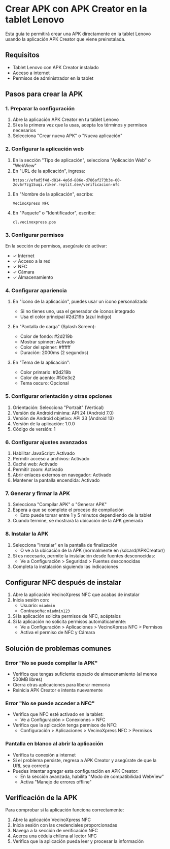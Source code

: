 # Crear APK con APK Creator en la tablet Lenovo

Esta guía te permitirá crear una APK directamente en la tablet Lenovo usando la aplicación APK Creator que viene preinstalada.

## Requisitos

- Tablet Lenovo con APK Creator instalado
- Acceso a internet
- Permisos de administrador en la tablet

## Pasos para crear la APK

### 1. Preparar la configuración

1. Abre la aplicación APK Creator en tu tablet Lenovo
2. Si es la primera vez que la usas, acepta los términos y permisos necesarios
3. Selecciona "Crear nueva APK" o "Nueva aplicación"

### 2. Configurar la aplicación web

1. En la sección "Tipo de aplicación", selecciona "Aplicación Web" o "WebView"
2. En "URL de la aplicación", ingresa:
   ```
   https://efad5f4d-d814-4e6d-886e-d786af273b3e-00-2ov6r7zg15uqi.riker.replit.dev/verificacion-nfc
   ```
3. En "Nombre de la aplicación", escribe:
   ```
   VecinoXpress NFC
   ```
4. En "Paquete" o "Identificador", escribe:
   ```
   cl.vecinoxpress.pos
   ```

### 3. Configurar permisos

En la sección de permisos, asegúrate de activar:

- ✓ Internet
- ✓ Acceso a la red
- ✓ NFC
- ✓ Cámara
- ✓ Almacenamiento

### 4. Configurar apariencia

1. En "Ícono de la aplicación", puedes usar un ícono personalizado
   - Si no tienes uno, usa el generador de íconos integrado
   - Usa el color principal #2d219b (azul índigo)

2. En "Pantalla de carga" (Splash Screen):
   - Color de fondo: #2d219b
   - Mostrar spinner: Activado
   - Color del spinner: #ffffff
   - Duración: 2000ms (2 segundos)

3. En "Tema de la aplicación":
   - Color primario: #2d219b
   - Color de acento: #50e3c2
   - Tema oscuro: Opcional

### 5. Configurar orientación y otras opciones

1. Orientación: Selecciona "Portrait" (Vertical)
2. Versión de Android mínima: API 24 (Android 7.0)
3. Versión de Android objetivo: API 33 (Android 13)
4. Versión de la aplicación: 1.0.0
5. Código de versión: 1

### 6. Configurar ajustes avanzados

1. Habilitar JavaScript: Activado
2. Permitir acceso a archivos: Activado
3. Caché web: Activado
4. Permitir zoom: Activado
5. Abrir enlaces externos en navegador: Activado
6. Mantener la pantalla encendida: Activado

### 7. Generar y firmar la APK

1. Selecciona "Compilar APK" o "Generar APK"
2. Espera a que se complete el proceso de compilación
   - Esto puede tomar entre 1 y 5 minutos dependiendo de la tablet
3. Cuando termine, se mostrará la ubicación de la APK generada

### 8. Instalar la APK

1. Selecciona "Instalar" en la pantalla de finalización
   - O ve a la ubicación de la APK (normalmente en /sdcard/APKCreator/)
2. Si es necesario, permite la instalación desde fuentes desconocidas:
   - Ve a Configuración > Seguridad > Fuentes desconocidas
3. Completa la instalación siguiendo las indicaciones

## Configurar NFC después de instalar

1. Abre la aplicación VecinoXpress NFC que acabas de instalar
2. Inicia sesión con:
   - Usuario: `miadmin`
   - Contraseña: `miadmin123`
3. Si la aplicación solicita permisos de NFC, acéptalos
4. Si la aplicación no solicita permisos automáticamente:
   - Ve a Configuración > Aplicaciones > VecinoXpress NFC > Permisos
   - Activa el permiso de NFC y Cámara

## Solución de problemas comunes

### Error "No se puede compilar la APK"

- Verifica que tengas suficiente espacio de almacenamiento (al menos 500MB libres)
- Cierra otras aplicaciones para liberar memoria
- Reinicia APK Creator e intenta nuevamente

### Error "No se puede acceder a NFC"

- Verifica que NFC esté activado en la tablet:
  - Ve a Configuración > Conexiones > NFC
- Verifica que la aplicación tenga permisos de NFC:
  - Configuración > Aplicaciones > VecinoXpress NFC > Permisos

### Pantalla en blanco al abrir la aplicación

- Verifica tu conexión a internet
- Si el problema persiste, regresa a APK Creator y asegúrate de que la URL sea correcta
- Puedes intentar agregar esta configuración en APK Creator:
  - En la sección avanzada, habilita "Modo de compatibilidad WebView"
  - Activa "Manejo de errores offline"

## Verificación de la APK

Para comprobar si la aplicación funciona correctamente:

1. Abre la aplicación VecinoXpress NFC
2. Inicia sesión con las credenciales proporcionadas
3. Navega a la sección de verificación NFC
4. Acerca una cédula chilena al lector NFC
5. Verifica que la aplicación pueda leer y procesar la información